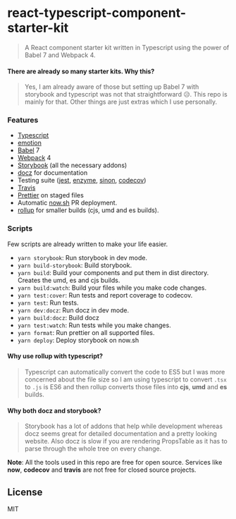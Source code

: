 # react-typescript-component-starter-kit

> A React component starter kit written in Typescript using the power of Babel 7 and Webpack 4.

#### There are already so many starter kits. Why this?

> Yes, I am already aware of those but setting up Babel 7 with storybook and typescript was not that straightforward 😥. This repo is mainly for that. Other things are just extras which I use personally.

### Features

- [Typescript](https://www.typescriptlang.org/)
- [emotion](https://emotion.sh/)
- [Babel](https://babeljs.io/) 7
- [Webpack](https://webpack.js.org/) 4
- [Storybook](https://storybook.js.org/) (all the necessary addons)
- [docz](https://github.com/pedronauck/docz) for documentation
- Testing suite ([jest](https://jestjs.io/), [enzyme](http://airbnb.io/enzyme/), [sinon](https://sinonjs.org/), [codecov](https://codecov.io))
- [Travis](https://travis-ci.org/)
- [Prettier](https://prettier.io/) on staged files
- Automatic [now.sh](https://zeit.co/now) PR deployment.
- [rollup](https://rollupjs.org/guide/en) for smaller builds (cjs, umd and es builds).

### Scripts

Few scripts are already written to make your life easier.

- `yarn storybook`: Run storybook in dev mode.
- `yarn build-storybook`: Build storybook.
- `yarn build`: Build your components and put them in dist directory. Creates the umd, es and cjs builds.
- `yarn build:watch`: Build your files while you make code changes.
- `yarn test:cover`: Run tests and report coverage to codecov.
- `yarn test`: Run tests.
- `yarn dev:docz`: Run docz in dev mode.
- `yarn build:docz`: Build docz
- `yarn test:watch`: Run tests while you make changes.
- `yarn format`: Run prettier on all supported files.
- `yarn deploy`: Deploy storybook on now.sh

#### Why use rollup with typescript?

> Typescript can automatically convert the code to ES5 but I was more concerned about the file size so I am using typescript to convert `.tsx` to `.js` is ES6 and then rollup converts those files into **cjs**, **umd** and **es** builds.

#### Why both docz and storybook?

> Storybook has a lot of addons that help while development whereas docz seems great for detailed documentation and a pretty looking website. Also docz is slow if you are rendering PropsTable as it has to parse through the whole tree on every change.

**Note**: All the tools used in this repo are free for open source. Services like **now**, **codecov** and **travis** are not free for closed source projects.

## License

MIT
